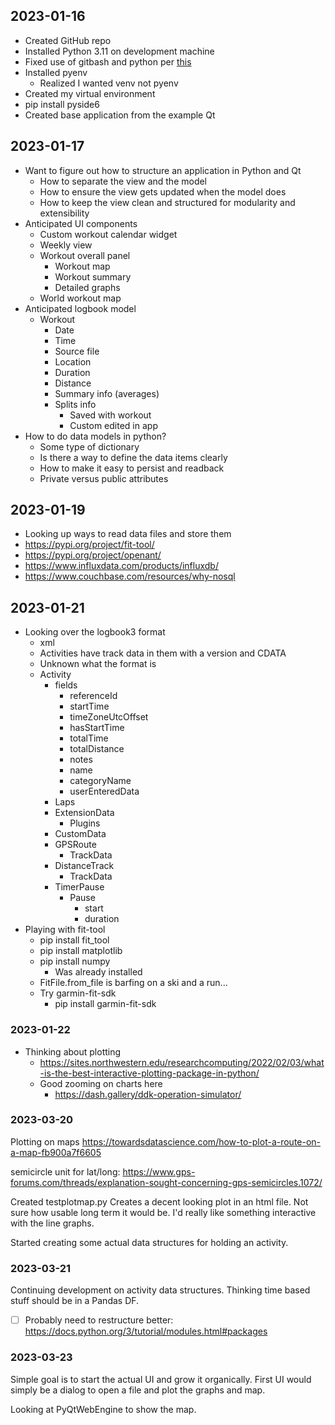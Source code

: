 ## 2023-01-16

- Created GitHub repo
- Installed Python 3.11 on development machine
- Fixed use of gitbash and python per [this](https://stackoverflow.com/questions/32597209/python-not-working-in-the-command-line-of-git-bash)
- Installed pyenv
  - Realized I wanted venv not pyenv
- Created my virtual environment
- pip install pyside6
- Created base application from the example Qt

## 2023-01-17

- Want to figure out how to structure an application in Python and Qt
  - How to separate the view and the model
  - How to ensure the view gets updated when the model does
  - How to keep the view clean and structured for modularity and extensibility
- Anticipated UI components
  - Custom workout calendar widget
  - Weekly view
  - Workout overall panel
    - Workout map
    - Workout summary
    - Detailed graphs
  - World workout map
- Anticipated logbook model
  - Workout
    - Date
    - Time
    - Source file
    - Location
    - Duration
    - Distance
    - Summary info (averages)
    - Splits info
      - Saved with workout
      - Custom edited in app
- How to do data models in python?
  - Some type of dictionary
  - Is there a way to define the data items clearly
  - How to make it easy to persist and readback
  - Private versus public attributes

## 2023-01-19

- Looking up ways to read data files and store them
- https://pypi.org/project/fit-tool/
- https://pypi.org/project/openant/
- https://www.influxdata.com/products/influxdb/
- https://www.couchbase.com/resources/why-nosql

## 2023-01-21

- Looking over the logbook3 format
  - xml
  - Activities have track data in them with a version and CDATA
  - Unknown what the format is
  - Activity
    - fields
      - referenceId
      - startTime
      - timeZoneUtcOffset
      - hasStartTime
      - totalTime
      - totalDistance
      - notes
      - name
      - categoryName
      - userEnteredData
    - Laps
    - ExtensionData
      - Plugins
    - CustomData
    - GPSRoute
      - TrackData
    - DistanceTrack
      - TrackData
    - TimerPause
      - Pause
        - start
        - duration
- Playing with fit-tool
  - pip install fit_tool
  - pip install matplotlib
  - pip install numpy
    - Was already installed
  - FitFile.from_file is barfing on a ski and a run...
  - Try garmin-fit-sdk
    - pip install garmin-fit-sdk


### 2023-01-22

- Thinking about plotting
  - https://sites.northwestern.edu/researchcomputing/2022/02/03/what-is-the-best-interactive-plotting-package-in-python/
  - Good zooming on charts here
    - https://dash.gallery/ddk-operation-simulator/

### 2023-03-20

Plotting on maps
https://towardsdatascience.com/how-to-plot-a-route-on-a-map-fb900a7f6605

semicircle unit for lat/long:
https://www.gps-forums.com/threads/explanation-sought-concerning-gps-semicircles.1072/

Created testplotmap.py
Creates a decent looking plot in an html file.  Not sure how usable long term it would be.  I'd really like something interactive with the line graphs.

Started creating some actual data structures for holding an activity.

### 2023-03-21

Continuing development on activity data structures.  Thinking time based stuff should be in a Pandas DF.

- [ ] Probably need to restructure better:
https://docs.python.org/3/tutorial/modules.html#packages

### 2023-03-23

Simple goal is to start the actual UI and grow it organically.  First UI would simply be a dialog to open a file and plot the graphs and map.

Looking at PyQtWebEngine to show the map.